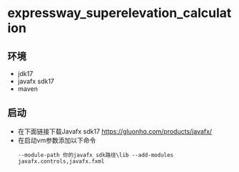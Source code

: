 # expressway_superelevation_calculation

## 环境
* jdk17
* javafx sdk17
* maven

## 启动
* 在下面链接下载Javafx sdk17 https://gluonhq.com/products/javafx/
* 在启动vm参数添加以下命令
  ```
  --module-path 你的javafx sdk路径\lib --add-modules javafx.controls,javafx.fxml
  ```
